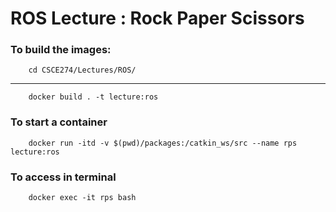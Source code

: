 # ROS Lecture : Rock Paper Scissors

### To build the images:
	
		cd CSCE274/Lectures/ROS/
		
-----------------

		docker build . -t lecture:ros

### To start a container 

		docker run -itd -v $(pwd)/packages:/catkin_ws/src --name rps lecture:ros

### To access in terminal

		docker exec -it rps bash

